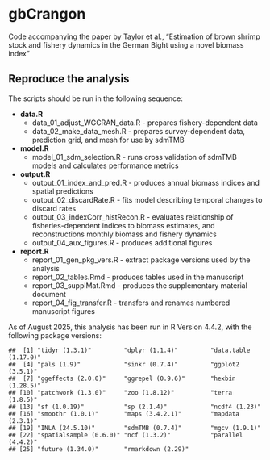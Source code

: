 
# gbCrangon

Code accompanying the paper by Taylor et al., “Estimation of brown
shrimp stock and fishery dynamics in the German Bight using a novel
biomass index”

## Reproduce the analysis

The scripts should be run in the following sequence:

- **data.R**
  - data_01_adjust_WGCRAN_data.R - prepares fishery-dependent data
  - data_02_make_data_mesh.R - prepares survey-dependent data,
    prediction grid, and mesh for use by sdmTMB
- **model.R**
  - model_01_sdm_selection.R - runs cross validation of sdmTMB models
    and calculates performance metrics
- **output.R**
  - output_01_index_and_pred.R - produces annual biomass indices and
    spatial predictions  
  - output_02_discardRate.R - fits model describing temporal changes to
    discard rates
  - output_03_indexCorr_histRecon.R - evaluates relationship of
    fisheries-dependent indices to biomass estimates, and
    reconstructions monthly biomass and fishery dynamics
  - output_04_aux_figures.R - produces additional figures
- **report.R**
  - report_01_gen_pkg_vers.R - extract package versions used by the
    analysis
  - report_02_tables.Rmd - produces tables used in the manuscript
  - report_03_supplMat.Rmd - produces the supplementary material
    document
  - report_04_fig_transfer.R - transfers and renames numbered manuscript
    figures

<!-- paste(version$major, version$minor, sep = ".") -->

As of August 2025, this analysis has been run in R Version 4.4.2, with
the following package versions:

    ##  [1] "tidyr (1.3.1)"         "dplyr (1.1.4)"         "data.table (1.17.0)"  
    ##  [4] "pals (1.9)"            "sinkr (0.7.4)"         "ggplot2 (3.5.1)"      
    ##  [7] "ggeffects (2.0.0)"     "ggrepel (0.9.6)"       "hexbin (1.28.5)"      
    ## [10] "patchwork (1.3.0)"     "zoo (1.8.12)"          "terra (1.8.5)"        
    ## [13] "sf (1.0.19)"           "sp (2.1.4)"            "ncdf4 (1.23)"         
    ## [16] "smoothr (1.0.1)"       "maps (3.4.2.1)"        "mapdata (2.3.1)"      
    ## [19] "INLA (24.5.10)"        "sdmTMB (0.7.4)"        "mgcv (1.9.1)"         
    ## [22] "spatialsample (0.6.0)" "ncf (1.3.2)"           "parallel (4.4.2)"     
    ## [25] "future (1.34.0)"       "rmarkdown (2.29)"
